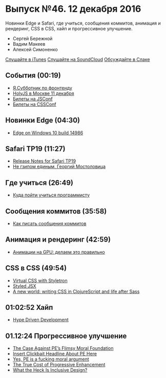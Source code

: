 # Выпуск №46. 12 декабря 2016

Новинки Edge и Safari, где учиться, сообщения коммитов, анимация и рендеринг, CSS в CSS, хайп и прогрессивное улучшение.

- Сергей Бережной
- Вадим Макеев
- Алексей Симоненко

[Слушайте в iTunes](https://itunes.apple.com/ru/podcast/veb-standarty/id1080500016)
[Слушайте на SoundCloud](https://soundcloud.com/web-standards/episode-46)
[Обсуждайте в Слаке](http://slack.web-standards.ru/)

## События (00:19)

- [Я.Субботник по фронтенду](https://events.yandex.ru/events/yasubbotnik/10-dec-2016/)
- [HolyJS в Москве 11 декабря](http://holyjs.ru/)
- [Билеты на JSConf](http://2017.jsconf.eu/news/2016/11/29/tickets/)
- [Билеты на CSSConf](http://blog.cssconf.eu/2016/12/07/cssconfeu-tickets-2017/)

## Новинки Edge (04:30)

- [Edge on Windows 10 build 14986](https://developer.microsoft.com/en-us/microsoft-edge/platform/changelog/desktop/14986/)

## Safari TP19 (11:27)

- [Release Notes for Safari TP19](https://webkit.org/blog/7093/release-notes-for-safari-technology-preview-19/)
- [Не гзипом единым, Георгий Мостоловица](https://events.yandex.ru/lib/talks/3351/)

## Где учиться (26:49)

- [Куда пойти учиться программисту](https://vc.ru/p/csssr-programming)

## Сообщения коммитов (35:58)

- [Как писать сообщения коммитов](http://frontiermag.ru/commit-message.html)

## Анимация и рендеринг (42:59)

- [Анимации на GPU: делаем это правильно](https://habrahabr.ru/company/odnoklassniki/blog/313978/)

## CSS в CSS (49:54)

- [Virtual CSS with Styletron](https://ryantsao.com/blog/virtual-css-with-styletron)
- [Styled JSX](https://github.com/zeit/styled-jsx)
- [A new world: writing CSS in ClojureScript and life after Sass](https://medium.com/p/bdf5bc80a24f)

## 01:02:52 Хайп

- [Hype Driven Development](https://habrahabr.ru/company/edison/blog/316668/)

## 01.12:24 Прогрессивное улучшение

- [The Case Against PE’s Flimsy Moral Foundation](https://www.viget.com/articles/the-case-against-progressive-enhancements-flimsy-moral-foundation)
- [Insert Clickbait Headline About PE Here](https://www.aaron-gustafson.com/notebook/insert-clickbait-headline-about-progressive-enhancement-here/)
- [Yes, PE is a fucking moral argument](https://sonniesedge.co.uk/blog/progressive-enhancement)
- [The True Cost of Progressive Enhancement](http://blog.easy-designs.net/archives/the-true-cost-of-progressive-enhancement/)
- [What the Heck Is Inclusive Design?](https://24ways.org/2016/what-the-heck-is-inclusive-design/)
